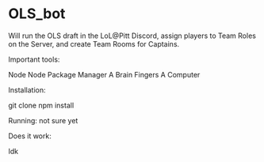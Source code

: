 # OLS_bot
Will run the OLS draft in the LoL@Pitt Discord, assign players to Team Roles on the Server, and create Team Rooms for Captains.


Important tools:

Node
Node Package Manager
A Brain
Fingers
A Computer

Installation:

git clone
npm install


Running:
not sure yet

Does it work:

Idk
